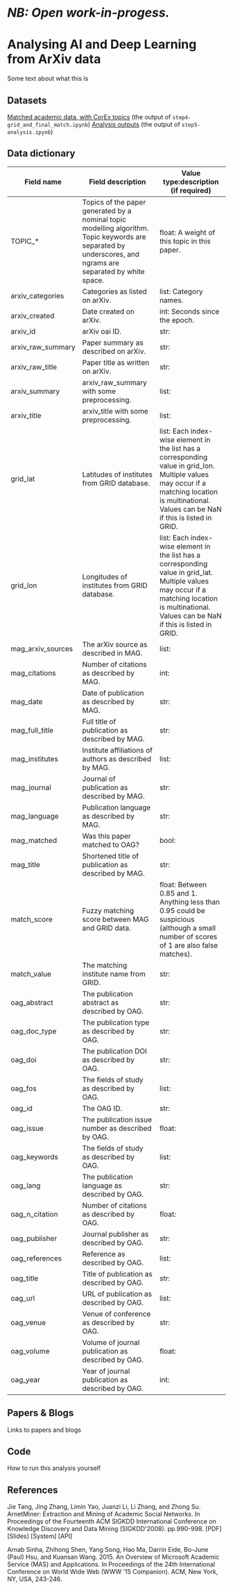 # *NB: Open work-in-progess.*

# Analysing AI and Deep Learning from ArXiv data 

Some text about what this is

## Datasets

[Matched academic data, with CorEx topics](https://s3.eu-west-2.amazonaws.com/nesta-open-data/arxiv_ai/corex_matched.json) (the output of `step4-grid_and_final_match.ipynb`)
[Analysis outputs](not-implemented-yet) (the output of `step5-analysis.ipynb`)


## Data dictionary

| Field name  | Field description | Value type:description (if required) | 
| ----------- | ----------------- | ----------------- |
| TOPIC_&ast; | Topics of the paper generated by a nominal topic modelling algorithm. Topic keywords are separated by underscores, and ngrams are separated by white space. | float: A weight of this topic in this paper. |
| arxiv_categories | Categories as listed on arXiv. | list: Category names. |
| arxiv_created | Date created on arXiv. | int: Seconds since the epoch. |
| arxiv_id | arXiv oai ID. | str: |
| arxiv_raw_summary | Paper summary as described on arXiv. | str: |
| arxiv_raw_title | Paper title as written on arXiv. | str: |
| arxiv_summary | arxiv_raw_summary with some preprocessing. | list: |
| arxiv_title | arxiv_title with some preprocessing. | list: |
| grid_lat | Latitudes of institutes from GRID database. | list: Each index-wise element in the list has a corresponding value in grid_lon. Multiple values may occur if a matching location is multinational. Values can be NaN if this is listed in GRID. |
| grid_lon | Longitudes of institutes from GRID database. | list: Each index-wise element in the list has a corresponding value in grid_lat. Multiple values may occur if a matching location is multinational. Values can be NaN if this is listed in GRID. |
| mag_arxiv_sources | The arXiv source as described in MAG. | list: |
| mag_citations | Number of citations as described by MAG. | int: |
| mag_date |  Date of publication as described by MAG. | str: |
| mag_full_title | Full title of publication as described by MAG.  | str: |
| mag_institutes | Institute affiliations of authors as described by MAG. | list: |
| mag_journal | Journal of publication as described by MAG. | str: |
| mag_language | Publication language as described by MAG. | str: |
| mag_matched | Was this paper matched to OAG? | bool: |
| mag_title | Shortened title of publication as described by MAG. | str: |
| match_score | Fuzzy matching score between MAG and GRID data. | float: Between 0.85 and 1. Anything less than 0.95 could be suspicious (although a small number of scores of 1 are also false matches). |
| match_value | The matching institute name from GRID. | str: |
| oag_abstract | The publication abstract as described by OAG. | str: |
| oag_doc_type | The publication type as described by OAG. | str: |
| oag_doi | The publication DOI as described by OAG. | str: |
| oag_fos | The fields of study as described by OAG. | list: |
| oag_id | The OAG ID. | str: |
| oag_issue | The publication issue number as described by OAG. | float: |
| oag_keywords | The fields of study as described by OAG. | list: |
| oag_lang | The publication language as described by OAG. | str: |
| oag_n_citation | Number of citations as described by OAG. | float: |
| oag_publisher | Journal publisher as described by OAG.  | str: |
| oag_references | Reference as described by OAG. | list: |
| oag_title | Title of publication as described by OAG. | str: |
| oag_url | URL of publication as described by OAG.  | list: |
| oag_venue | Venue of conference as described by OAG. | str: |
| oag_volume | Volume of journal publication as described by OAG. | float: |
| oag_year | Year of journal publication as described by OAG. | int: |



## Papers & Blogs

Links to papers and blogs

## Code

How to run this analysis yourself

## References

Jie Tang, Jing Zhang, Limin Yao, Juanzi Li, Li Zhang, and Zhong Su. ArnetMiner: Extraction and Mining of Academic Social Networks. In Proceedings of the Fourteenth ACM SIGKDD International Conference on Knowledge Discovery and Data Mining (SIGKDD'2008). pp.990-998. [PDF] [Slides] [System] [API]

Arnab Sinha, Zhihong Shen, Yang Song, Hao Ma, Darrin Eide, Bo-June (Paul) Hsu, and Kuansan Wang. 2015. An Overview of Microsoft Academic Service (MAS) and Applications. In Proceedings of the 24th International Conference on World Wide Web (WWW ’15 Companion). ACM, New York, NY, USA, 243-246.

